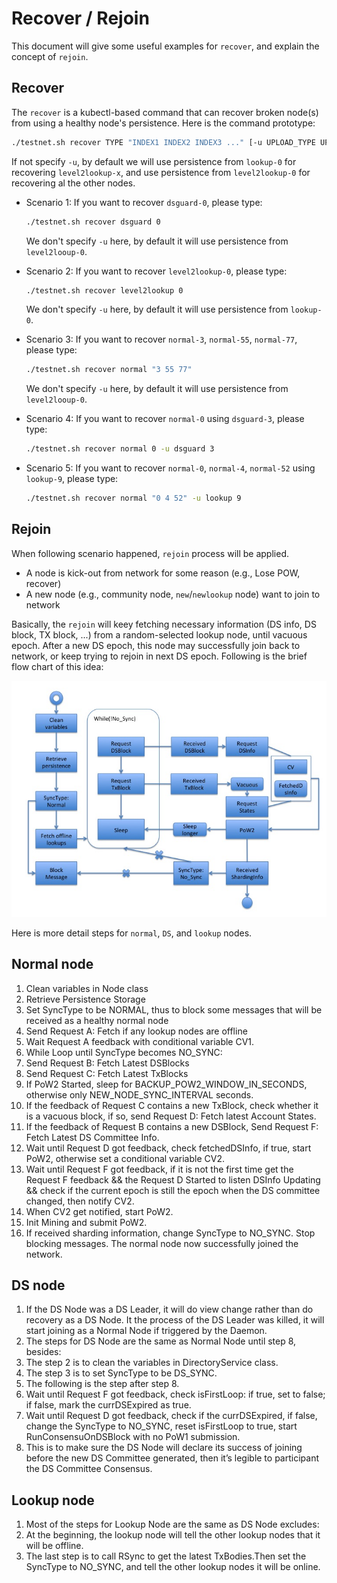 # Recover / Rejoin

  This document will give some useful examples for `recover`, and explain the concept of `rejoin`.

## Recover

  The `recover` is a kubectl-based command that can recover broken node(s) from using a healthy node's persistence. Here is the command prototype:

  ```bash
  ./testnet.sh recover TYPE "INDEX1 INDEX2 INDEX3 ..." [-u UPLOAD_TYPE UPLOAD_INDEX]
  ```

  If not specify `-u`, by default we will use persistence from `lookup-0` for recovering `level2lookup-x`, and use persistence from `level2lookup-0` for recovering al the other nodes.

- Scenario 1:
  If you want to recover `dsguard-0`, please type:
  
  ```bash
  ./testnet.sh recover dsguard 0
  ```

  We don't specify `-u` here, by default it will use persistence from `level2looup-0`.

- Scenario 2:
  If you want to recover `level2lookup-0`, please type:
  
  ```bash
  ./testnet.sh recover level2lookup 0
  ```

  We don't specify `-u` here, by default it will use persistence from `lookup-0`.

- Scenario 3:
  If you want to recover `normal-3`, `normal-55`, `normal-77`, please type:

  ```bash
  ./testnet.sh recover normal "3 55 77"
  ```

  We don't specify `-u` here, by default it will use persistence from `level2looup-0`.

- Scenario 4:
  If you want to recover `normal-0` using `dsguard-3`, please type:
  
  ```bash
  ./testnet.sh recover normal 0 -u dsguard 3
  ```

- Scenario 5:
  If you want to recover `normal-0`, `normal-4`, `normal-52` using `lookup-9`, please type:
  
  ```bash
  ./testnet.sh recover normal "0 4 52" -u lookup 9
  ```

## Rejoin

  When following scenario happened, `rejoin` process will be applied.

  - A node is kick-out from network for some reason (e.g., Lose POW, recover)
  - A new node (e.g., community node, `new`/`newlookup` node) want to join to network

  Basically, the `rejoin` will keey fetching necessary information (DS info, DS block, TX block, ...) from a random-selected lookup node, until vacuous epoch. After a new DS epoch, this node may successfully join back to network, or keep trying to rejoin in next DS epoch. Following is the brief flow chart of this idea:

![rejoin](images/rejoin.jpg)

Here is more detail steps for `normal`, `DS`, and `lookup` nodes.

## Normal node

1. Clean variables in Node class
2. Retrieve Persistence Storage
3. Set SyncType to be NORMAL, thus to block some messages that will be received as a healthy normal node
4. Send Request A: Fetch if any lookup nodes are offline
5. Wait Request A feedback with conditional variable CV1.
6. While Loop until SyncType becomes NO_SYNC:
7. Send Request B: Fetch Latest DSBlocks
8. Send Request C: Fetch Latest TxBlocks
9. If PoW2 Started, sleep for BACKUP_POW2_WINDOW_IN_SECONDS, otherwise only NEW_NODE_SYNC_INTERVAL seconds.
10. If the feedback of Request C contains a new TxBlock, check whether it is a vacuous block, if so, send Request D: Fetch latest Account States.
11. If the feedback of Request B contains a new DSBlock, Send Request F: Fetch Latest DS Committee Info.
12. Wait until Request D got feedback, check fetchedDSInfo, if true, start PoW2, otherwise set a conditional variable CV2.
13. Wait until Request F got feedback, if it is not the first time get the Request F feedback && the Request D Started to listen DSInfo Updating && check if the current epoch is still the epoch when the DS committee changed, then notify CV2.
14. When CV2 get notified, start PoW2.
15. Init Mining and submit PoW2.
16. If received sharding information, change SyncType to NO_SYNC. Stop blocking messages. The normal node now successfully joined the network.

## DS node

1. If the DS Node was a DS Leader, it will do view change rather than do recovery as a DS Node. It the process of the DS Leader was killed, it will start joining as a Normal Node if triggered by the Daemon.
2. The steps for DS Node are the same as Normal Node until step 8, besides:
3. The step 2 is to clean the variables in DirectoryService class. 
4. The step 3 is to set SyncType to be DS_SYNC. 
5. The following is the step after step 8.
6. Wait until Request F got feedback, check isFirstLoop: if true, set to false; if false, mark the currDSExpired as true.
7. Wait until Request D got feedback, check if the currDSExpired, if false, change the SyncType to NO_SYNC, reset isFirstLoop to true, start RunConsensuOnDSBlock with no PoW1 submission.
8. This is to make sure the DS Node will declare its success of joining before the new DS Committee generated, then it’s legible to participant the DS Committee Consensus.

## Lookup node

1. Most of the steps for Lookup Node are the same as DS Node excludes:
2. At the beginning, the lookup node will tell the other lookup nodes that it will be offline.
3. The last step is to call RSync to get the latest TxBodies.Then set the SyncType to NO_SYNC, and tell the other lookup nodes it will be online.
